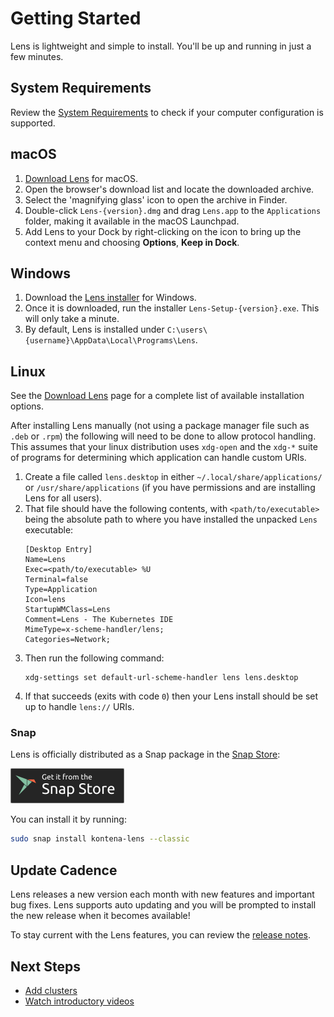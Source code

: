# Getting Started

Lens is lightweight and simple to install. You'll be up and running in just a few minutes.


## System Requirements

Review the [System Requirements](../supporting/requirements.md) to check if your computer configuration is supported.


## macOS

1. [Download Lens](https://github.com/lensapp/lens/releases) for macOS.
2. Open the browser's download list and locate the downloaded archive.
3. Select the 'magnifying glass' icon to open the archive in Finder.
4. Double-click `Lens-{version}.dmg` and drag `Lens.app` to the `Applications` folder, making it available in the macOS Launchpad.
5. Add Lens to your Dock by right-clicking on the icon to bring up the context menu and choosing **Options**, **Keep in Dock**.


## Windows

1. Download the [Lens installer](https://github.com/lensapp/lens/releases) for Windows.
2. Once it is downloaded, run the installer `Lens-Setup-{version}.exe`. This will only take a minute.
3. By default, Lens is installed under `C:\users\{username}\AppData\Local\Programs\Lens`.


## Linux

See the [Download Lens](https://github.com/lensapp/lens/releases) page for a complete list of available installation options.

After installing Lens manually (not using a package manager file such as `.deb` or `.rpm`) the following will need to be done to allow protocol handling.
This assumes that your linux distribution uses `xdg-open` and the `xdg-*` suite of programs for determining which application can handle custom URIs.

1. Create a file called `lens.desktop` in either `~/.local/share/applications/` or `/usr/share/applications` (if you have permissions and are installing Lens for all users).
1. That file should have the following contents, with `<path/to/executable>` being the absolute path to where you have installed the unpacked `Lens` executable:
    ```
    [Desktop Entry]
    Name=Lens
    Exec=<path/to/executable> %U
    Terminal=false
    Type=Application
    Icon=lens
    StartupWMClass=Lens
    Comment=Lens - The Kubernetes IDE
    MimeType=x-scheme-handler/lens;
    Categories=Network;
    ```
1. Then run the following command:
    ```
    xdg-settings set default-url-scheme-handler lens lens.desktop
    ```
1. If that succeeds (exits with code `0`) then your Lens install should be set up to handle `lens://` URIs.

### Snap

Lens is officially distributed as a Snap package in the [Snap Store](https://snapcraft.io/store):

[![Get it from the Snap Store](images/snap-store.png)](https://snapcraft.io/kontena-lens)

You can install it by running:

```bash
sudo snap install kontena-lens --classic
```

## Update Cadence

Lens releases a new version each month with new features and important bug fixes. Lens supports auto updating and you will be prompted to install the new release when it becomes available!

To stay current with the Lens features, you can review the [release notes](https://github.com/lensapp/lens/releases).


## Next Steps

- [Add clusters](../clusters/adding-clusters.md)
- [Watch introductory videos](./introductory-videos.md)
